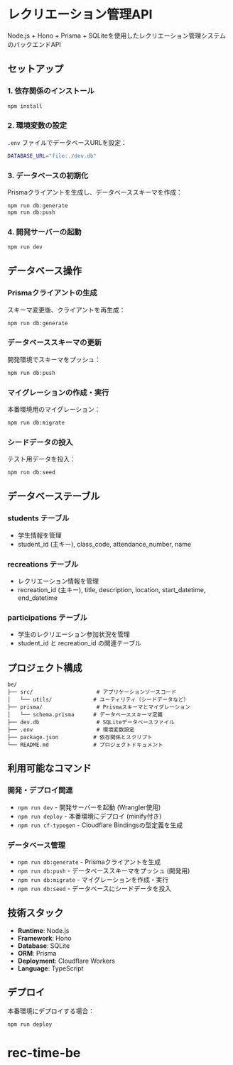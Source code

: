 # レクリエーション管理API

Node.js + Hono + Prisma + SQLiteを使用したレクリエーション管理システムのバックエンドAPI

## セットアップ

### 1. 依存関係のインストール

```bash
npm install
```

### 2. 環境変数の設定

`.env` ファイルでデータベースURLを設定：

```bash
DATABASE_URL="file:./dev.db"
```

### 3. データベースの初期化

Prismaクライアントを生成し、データベーススキーマを作成：

```bash
npm run db:generate
npm run db:push
```

### 4. 開発サーバーの起動

```bash
npm run dev
```

## データベース操作

### Prismaクライアントの生成

スキーマ変更後、クライアントを再生成：

```bash
npm run db:generate
```

### データベーススキーマの更新

開発環境でスキーマをプッシュ：

```bash
npm run db:push
```

### マイグレーションの作成・実行

本番環境用のマイグレーション：

```bash
npm run db:migrate
```

### シードデータの投入

テスト用データを投入：

```bash
npm run db:seed
```

## データベーステーブル

### students テーブル
- 学生情報を管理
- student_id (主キー), class_code, attendance_number, name

### recreations テーブル
- レクリエーション情報を管理
- recreation_id (主キー), title, description, location, start_datetime, end_datetime

### participations テーブル
- 学生のレクリエーション参加状況を管理
- student_id と recreation_id の関連テーブル

## プロジェクト構成

```
be/
├── src/                    # アプリケーションソースコード
│   └── utils/             # ユーティリティ（シードデータなど）
├── prisma/                 # Prismaスキーマとマイグレーション
│   └── schema.prisma      # データベーススキーマ定義
├── dev.db                  # SQLiteデータベースファイル
├── .env                    # 環境変数設定
├── package.json           # 依存関係とスクリプト
└── README.md              # プロジェクトドキュメント
```

## 利用可能なコマンド

### 開発・デプロイ関連
- `npm run dev` - 開発サーバーを起動 (Wrangler使用)
- `npm run deploy` - 本番環境にデプロイ (minify付き)
- `npm run cf-typegen` - Cloudflare Bindingsの型定義を生成

### データベース管理
- `npm run db:generate` - Prismaクライアントを生成
- `npm run db:push` - データベーススキーマをプッシュ (開発用)
- `npm run db:migrate` - マイグレーションを作成・実行
- `npm run db:seed` - データベースにシードデータを投入

## 技術スタック

- **Runtime**: Node.js
- **Framework**: Hono
- **Database**: SQLite
- **ORM**: Prisma
- **Deployment**: Cloudflare Workers
- **Language**: TypeScript

## デプロイ

本番環境にデプロイする場合：

```bash
npm run deploy
```
# rec-time-be
